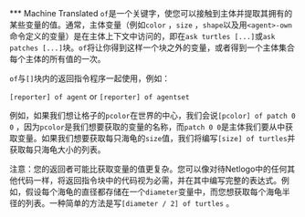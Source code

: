﻿*** Machine Translated
`of`是一个关键字，使您可以接触到主体并提取其拥有的某些变量的值。通常，主体变量（例如`color` ，`size` ，`shape`以及用`<agent>-own`命令定义的变量）是在主体上下文中访问的，即在`ask turtles [...]`或`ask patches [...]`块。`of`将让你得到这样一个块之外的变量，或者得到一个主体集合每个主体的所有值的一次。

`of`与`[]`块内的返回指令程序一起使用，例如：

`[reporter] of agent` or `[reporter] of agentset`

例如，如果我们想让格子的`pcolor`在世界的中心，我们会说`[pcolor] of patch 0 0` ，因为`pcolor`是我们想要获取的变量的名称，而`patch 0 0`是主体我们要从中获取变量。如果我们想要获取每只海龟的`size`值，我们将编写`[size] of turtles`并获取每只海龟大小的列表。

注意：您的返回者可能比获取变量的值更复杂。您可以像对待Netlogo中的任何其他代码一样，将返回指令块中的代码视为必需，并在其中编写完整的表达式。例如，假设每个海龟的直径都存储在一个`diameter`变量中，而您想获取每个海龟半径的列表。一种简单的方法是写`[diameter / 2] of turtles` 。